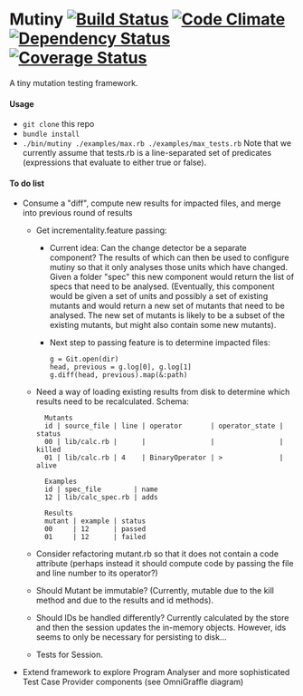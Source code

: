 # Mutiny [![Build Status](https://travis-ci.org/mutiny/mutiny.png?branch=master)](https://travis-ci.org/mutiny/mutiny) [![Code Climate](https://codeclimate.com/github/mutiny/mutiny.png)](https://codeclimate.com/github/mutiny/mutiny) [![Dependency Status](https://gemnasium.com/mutiny/mutiny.png)](https://gemnasium.com/mutiny/mutiny) [![Coverage Status](https://coveralls.io/repos/mutiny/mutiny/badge.png?branch=master)](https://coveralls.io/r/mutiny/mutiny?branch=master)

A tiny mutation testing framework.

#### Usage
* `git clone` this repo
* `bundle install`
* `./bin/mutiny ./examples/max.rb ./examples/max_tests.rb` Note that we currently assume that tests.rb is a line-separated set of predicates (expressions that evaluate to either true or false).

#### To do list
* Consume a "diff", compute new results for impacted files, and merge into previous round of results

    * Get incrementality.feature passing:
      * Current idea: Can the change detector be a separate component? The results of which can then be used to configure mutiny so that it only analyses those units which have changed. Given a folder "spec" this new component would return the list of specs that need to be analysed. (Eventually, this component would be given a set of units and possibly a set of existing mutants and would return a new set of mutants that need to be analysed. The new set of mutants is likely to be a subset of the existing mutants, but might also contain some new mutants).
    
      * Next step to passing feature is to determine impacted files:

            g = Git.open(dir)
            head, previous = g.log[0], g.log[1]
            g.diff(head, previous).map(&:path)

    * Need a way of loading existing results from disk to determine which results need to be recalculated. Schema:

            Mutants
            id | source_file | line | operator       | operator_state | status
            00 | lib/calc.rb |      |                |                | killed
            01 | lib/calc.rb | 4    | BinaryOperator | >              | alive
            
            Examples
            id | spec_file        | name
            12 | lib/calc_spec.rb | adds
            
            Results
            mutant | example | status
            00     | 12      | passed
            01     | 12      | failed

    * Consider refactoring mutant.rb so that it does not contain a code attribute (perhaps instead it should compute code by passing the file and line number to its operator?)
    
    * Should Mutant be immutable? (Currently, mutable due to the kill method and due to the results and id methods).
    
    * Should IDs be handled differently? Currently calculated by the store and then the session updates the in-memory objects. However, ids seems to only be necessary for persisting to disk...
    
    * Tests for Session.
    
* Extend framework to explore Program Analyser and more sophisticated Test Case Provider components (see OmniGraffle diagram)
